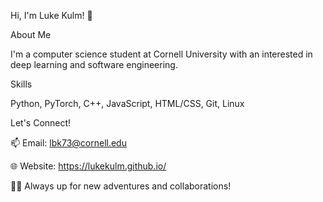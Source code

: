 Hi, I'm Luke Kulm! 👋

About Me

I'm a computer science student at Cornell University with an interested in deep learning and software engineering.

Skills

Python, PyTorch, C++, JavaScript, HTML/CSS, Git, Linux

Let's Connect!

📫 Email: lbk73@cornell.edu

🌐 Website: https://lukekulm.github.io/

🏄‍♂️ Always up for new adventures and collaborations!



